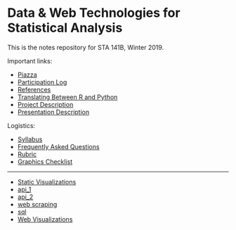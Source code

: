 # Data & Web Technologies for Statistical Analysis

This is the notes repository for STA 141B, Winter 2019.

Important links:

* [Piazza](https://piazza.com/uc_davis/winter2019/sta141b)
* [Participation Log](https://goo.gl/forms/I2Ws5iltOPLVJeEi1)
* [References](https://github.com/nick-ulle/teaching-notes/blob/master/references/sta141b.md)
* [Translating Between R and Python](r2py.md)
* [Project Description](project.md)
* [Presentation Description](presentation.md)

Logistics:

* [Syllabus](syllabus.pdf)
* [Frequently Asked Questions](faq.md)
* [Rubric](rubric.pdf)
* [Graphics Checklist](https://github.com/nick-ulle/teaching-notes/blob/master/sta141a/graphics_checklist.pdf)


---
* [Static Visualizations](https://github.com/yuqing-yang/141b-ulle/blob/master/lecture/01.24/notes.ipynb)
* [api_1](https://github.com/yuqing-yang/141b-ulle/blob/master/lecture/01.29/notes.ipynb)
* [api_2](https://github.com/yuqing-yang/141b-ulle/blob/master/lecture/01.31/notes.ipynb)
* [web scraping](https://github.com/yuqing-yang/141b-ulle/blob/master/lecture/02.05/notes.ipynb)
* [sql](https://github.com/yuqing-yang/141b-ulle/tree/master/lecture/02.21)
* [Web Visualizations](https://github.com/yuqing-yang/141b-ulle/blob/master/lecture/03.05/notes.ipynb)
